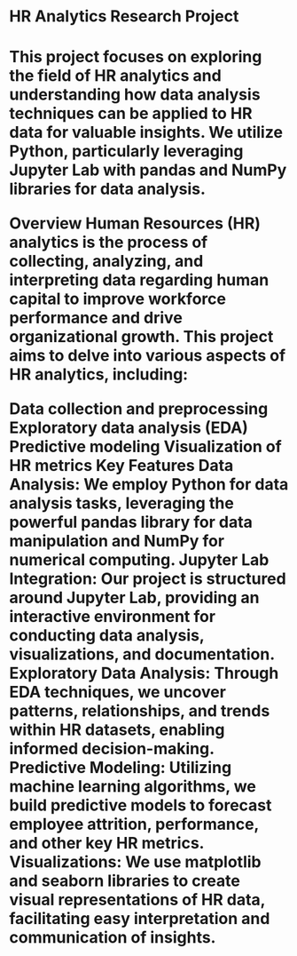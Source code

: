 <h1>HR Analytics Research Project<h1>

<p>This project focuses on exploring the field of HR analytics and understanding how data analysis techniques can be applied to HR data for valuable insights. We utilize Python, particularly leveraging Jupyter Lab with pandas and NumPy libraries for data analysis.

Overview
Human Resources (HR) analytics is the process of collecting, analyzing, and interpreting data regarding human capital to improve workforce performance and drive organizational growth. This project aims to delve into various aspects of HR analytics, including:

Data collection and preprocessing
Exploratory data analysis (EDA)
Predictive modeling
Visualization of HR metrics
Key Features
Data Analysis: We employ Python for data analysis tasks, leveraging the powerful pandas library for data manipulation and NumPy for numerical computing.
Jupyter Lab Integration: Our project is structured around Jupyter Lab, providing an interactive environment for conducting data analysis, visualizations, and documentation.
Exploratory Data Analysis: Through EDA techniques, we uncover patterns, relationships, and trends within HR datasets, enabling informed decision-making.
Predictive Modeling: Utilizing machine learning algorithms, we build predictive models to forecast employee attrition, performance, and other key HR metrics.
Visualizations: We use matplotlib and seaborn libraries to create visual representations of HR data, facilitating easy interpretation and communication of insights.
